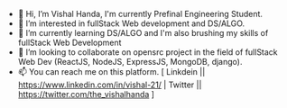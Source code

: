 - 👋 Hi, I’m Vishal Handa, I'm currently Prefinal Engineering Student.
- 👀 I’m interested in fullStack Web development and DS/ALGO.
- 🌱 I’m currently learning DS/ALGO and I'm also brushing my skills of fullStack Web Development
- 💞️ I’m looking to collaborate on opensrc project in the field of fullStack Web Dev (ReactJS, NodeJS, ExpressJS, MongoDB, django).
- 📫 You can reach me  on this platform. [  Linkdein || https://www.linkedin.com/in/vishal-21/ | 
          Twitter || https://twitter.com/the_vishalhanda  ]

<!---
vshuxcode/vshuxcode is a ✨ special ✨ repository because its `README.md` (this file) appears on your GitHub profile.
You can click the Preview link to take a look at your changes.
--->
 
